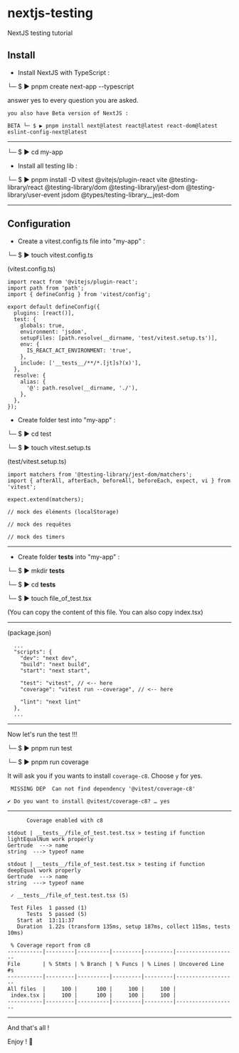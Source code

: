 # nextjs-testing
NextJS testing tutorial


## Install

- Install NextJS with TypeScript :

└─ $ ▶ pnpm create next-app --typescript

answer yes to every question you are asked.

```
you also have Beta version of NextJS :

BETA └─ $ ▶ pnpm install next@latest react@latest react-dom@latest eslint-config-next@latest
```

---

└─ $ ▶ cd my-app

- Install all testing lib :

└─ $ ▶ pnpm install -D vitest @vitejs/plugin-react vite @testing-library/react @testing-library/dom @testing-library/jest-dom @testing-library/user-event jsdom @types/testing-library__jest-dom

---

## Configuration

- Create a vitest.config.ts file into "my-app" :

└─ $ ▶ touch vitest.config.ts

(vitest.config.ts)

```
import react from '@vitejs/plugin-react';
import path from 'path';
import { defineConfig } from 'vitest/config';

export default defineConfig({
  plugins: [react()],
  test: {
    globals: true,
    environment: 'jsdom',
    setupFiles: [path.resolve(__dirname, 'test/vitest.setup.ts')],
    env: {
      IS_REACT_ACT_ENVIRONMENT: 'true',
    },
    include: ['__tests__/**/*.[jt]s?(x)'],
  },
  resolve: {
    alias: {
      '@': path.resolve(__dirname, './'),
    },
  },
});
```

- Create folder test into "my-app" :

└─ $ ▶ cd test

└─ $ ▶ touch vitest.setup.ts

(test/vitest.setup.ts)

```
import matchers from '@testing-library/jest-dom/matchers';
import { afterAll, afterEach, beforeAll, beforeEach, expect, vi } from 'vitest';

expect.extend(matchers);

// mock des éléments (localStorage)

// mock des requêtes

// mock des timers

```

---

- Create folder __tests__ into "my-app" :

└─ $ ▶ mkdir __tests__

└─ $ ▶ cd __tests__

└─ $ ▶ touch file_of_test.tsx

(You can copy the content of this file.
You can also copy index.tsx)

---

(package.json)

```
  ...
  "scripts": {
    "dev": "next dev",
    "build": "next build",
    "start": "next start",

    "test": "vitest", // <-- here
    "coverage": "vitest run --coverage", // <-- here
    
    "lint": "next lint"
  },
  ...
```

---

Now let's run the test !!!

└─ $ ▶ pnpm run test

└─ $ ▶ pnpm run coverage

It will ask you if you wants to install `coverage-c8`. Choose `y` for yes.

```
 MISSING DEP  Can not find dependency '@vitest/coverage-c8'

✔ Do you want to install @vitest/coverage-c8? … yes
```
---

```
      Coverage enabled with c8

stdout | __tests__/file_of_test.test.tsx > testing if function lightEqualNum work properly
Gertrude  ---> name
string  ---> typeof name

stdout | __tests__/file_of_test.test.tsx > testing if function deepEqual work properly
Gertrude  ---> name
string  ---> typeof name

 ✓ __tests__/file_of_test.test.tsx (5)

 Test Files  1 passed (1)
      Tests  5 passed (5)
   Start at  13:11:37
   Duration  1.22s (transform 135ms, setup 187ms, collect 115ms, tests 10ms)

 % Coverage report from c8
-----------|---------|----------|---------|---------|-------------------
File       | % Stmts | % Branch | % Funcs | % Lines | Uncovered Line #s 
-----------|---------|----------|---------|---------|-------------------
All files  |     100 |      100 |     100 |     100 |                   
 index.tsx |     100 |      100 |     100 |     100 |                   
-----------|---------|----------|---------|---------|-------------------
```

---

And that's all !

Enjoy ! :koala: